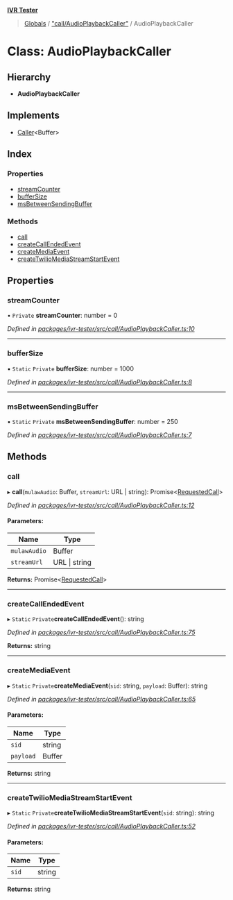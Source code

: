 **[IVR Tester](../README.md)**

> [Globals](../README.md) / ["call/AudioPlaybackCaller"](../modules/_call_audioplaybackcaller_.md) / AudioPlaybackCaller

# Class: AudioPlaybackCaller

## Hierarchy

* **AudioPlaybackCaller**

## Implements

* [Caller](../interfaces/_call_caller_.caller.md)\<Buffer>

## Index

### Properties

* [streamCounter](_call_audioplaybackcaller_.audioplaybackcaller.md#streamcounter)
* [bufferSize](_call_audioplaybackcaller_.audioplaybackcaller.md#buffersize)
* [msBetweenSendingBuffer](_call_audioplaybackcaller_.audioplaybackcaller.md#msbetweensendingbuffer)

### Methods

* [call](_call_audioplaybackcaller_.audioplaybackcaller.md#call)
* [createCallEndedEvent](_call_audioplaybackcaller_.audioplaybackcaller.md#createcallendedevent)
* [createMediaEvent](_call_audioplaybackcaller_.audioplaybackcaller.md#createmediaevent)
* [createTwilioMediaStreamStartEvent](_call_audioplaybackcaller_.audioplaybackcaller.md#createtwiliomediastreamstartevent)

## Properties

### streamCounter

• `Private` **streamCounter**: number = 0

*Defined in [packages/ivr-tester/src/call/AudioPlaybackCaller.ts:10](https://github.com/SketchingDev/ivr-tester/blob/c5ffee0/packages/ivr-tester/src/call/AudioPlaybackCaller.ts#L10)*

___

### bufferSize

▪ `Static` `Private` **bufferSize**: number = 1000

*Defined in [packages/ivr-tester/src/call/AudioPlaybackCaller.ts:8](https://github.com/SketchingDev/ivr-tester/blob/c5ffee0/packages/ivr-tester/src/call/AudioPlaybackCaller.ts#L8)*

___

### msBetweenSendingBuffer

▪ `Static` `Private` **msBetweenSendingBuffer**: number = 250

*Defined in [packages/ivr-tester/src/call/AudioPlaybackCaller.ts:7](https://github.com/SketchingDev/ivr-tester/blob/c5ffee0/packages/ivr-tester/src/call/AudioPlaybackCaller.ts#L7)*

## Methods

### call

▸ **call**(`mulawAudio`: Buffer, `streamUrl`: URL \| string): Promise\<[RequestedCall](../modules/_call_caller_.md#requestedcall)>

*Defined in [packages/ivr-tester/src/call/AudioPlaybackCaller.ts:12](https://github.com/SketchingDev/ivr-tester/blob/c5ffee0/packages/ivr-tester/src/call/AudioPlaybackCaller.ts#L12)*

#### Parameters:

Name | Type |
------ | ------ |
`mulawAudio` | Buffer |
`streamUrl` | URL \| string |

**Returns:** Promise\<[RequestedCall](../modules/_call_caller_.md#requestedcall)>

___

### createCallEndedEvent

▸ `Static` `Private`**createCallEndedEvent**(): string

*Defined in [packages/ivr-tester/src/call/AudioPlaybackCaller.ts:75](https://github.com/SketchingDev/ivr-tester/blob/c5ffee0/packages/ivr-tester/src/call/AudioPlaybackCaller.ts#L75)*

**Returns:** string

___

### createMediaEvent

▸ `Static` `Private`**createMediaEvent**(`sid`: string, `payload`: Buffer): string

*Defined in [packages/ivr-tester/src/call/AudioPlaybackCaller.ts:65](https://github.com/SketchingDev/ivr-tester/blob/c5ffee0/packages/ivr-tester/src/call/AudioPlaybackCaller.ts#L65)*

#### Parameters:

Name | Type |
------ | ------ |
`sid` | string |
`payload` | Buffer |

**Returns:** string

___

### createTwilioMediaStreamStartEvent

▸ `Static` `Private`**createTwilioMediaStreamStartEvent**(`sid`: string): string

*Defined in [packages/ivr-tester/src/call/AudioPlaybackCaller.ts:52](https://github.com/SketchingDev/ivr-tester/blob/c5ffee0/packages/ivr-tester/src/call/AudioPlaybackCaller.ts#L52)*

#### Parameters:

Name | Type |
------ | ------ |
`sid` | string |

**Returns:** string
